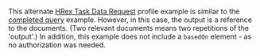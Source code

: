 This alternate [HRex Task Data Request](StructureDefinition-hrex-task-data-request.html) profile example is similar to the [completed query](Task-query-complete.html) example.  However, in this case, the output is a reference to the documents.  (Two relevant documents means two repetitions of the 'output'.)  In addition, this example does not include a `basedOn` element - as no authorization was needed.